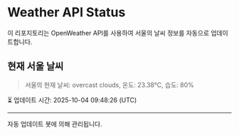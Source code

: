 
# Weather API Status

이 리포지토리는 OpenWeather API를 사용하여 서울의 날씨 정보를 자동으로 업데이트합니다.

## 현재 서울 날씨
> 서울의 현재 날씨: overcast clouds, 온도: 23.38°C, 습도: 80%

⏳ 업데이트 시간: 2025-10-04 09:48:26 (UTC)

---
자동 업데이트 봇에 의해 관리됩니다.
